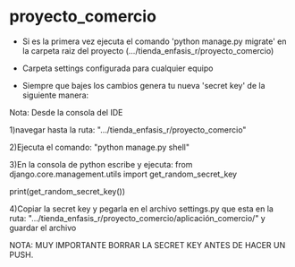 # proyecto_comercio

* Si es la primera vez ejecuta el comando 'python manage.py migrate' en la carpeta raiz del proyecto (.../tienda_enfasis_r/proyecto_comercio)

* Carpeta settings configurada para cualquier equipo

* Siempre que bajes los cambios genera tu nueva 'secret key' de la siguiente manera:

Nota: Desde la consola del IDE

1)navegar hasta la ruta: ".../tienda_enfasis_r/proyecto_comercio"

2)Ejecuta el comando: "python manage.py shell"

3)En la consola de python escribe y ejecuta:
from django.core.management.utils import get_random_secret_key

print(get_random_secret_key())

4)Copiar la secret key y pegarla en el archivo settings.py que esta en la ruta: ".../tienda_enfasis_r/proyecto_comercio/aplicación_comercio/" y guardar el archivo

NOTA: MUY IMPORTANTE BORRAR LA SECRET KEY ANTES DE HACER UN PUSH.